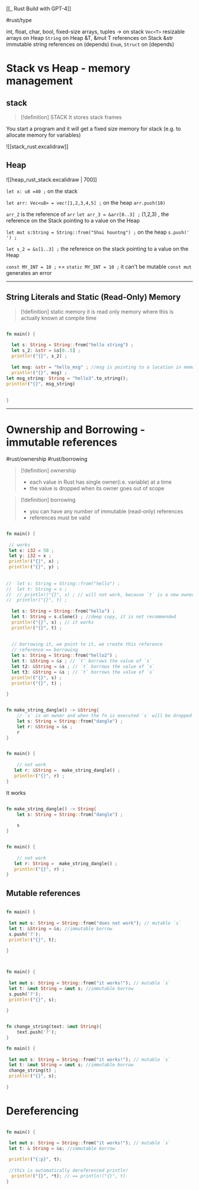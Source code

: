 [[_ Rust Build with GPT-4]]

#rust/type 

int, float, char, bool, fixed-size arrays, tuples -> on stack
`Vec<T>` resizable arrays on Heap
`String` on Heap
&T, &mut T references on Stack
&str immutable string references on (depends)
`Enum`, `Struct` on (depends)

# Stack vs Heap - memory management

## stack
>[!definition] STACK
> It stores stack frames

 You start a program and it will get a fixed size memory for stack (e.g. to allocate memory for variables)

![[stack_rust.excalidraw]]


## Heap
![[heap_rust_stack.excalidraw | 700]]





`let x: u8 =40 ;` on the stack

`let arr: Vec<u8> = vec![1,2,3,4,5] ;` on the heap
`arr.push(10)`

`arr_2` is the reference of `arr`
`let arr_3 = &arr[0..3] ;` (1,2,3) , the reference on the Stack pointing to a value on the Heap


`let mut s:String = String::from("Shai hountng") ;`  on the heap
`s.push(' ') ;`

`let s_2 = &s[1..3] ;` the reference on the stack pointing to a value on the Heap

`const MY_INT = 10 ;`  == `static MY_INT = 10 ;` it can't be mutable `const mut` generates an error

-----------
## String Literals and Static (Read-Only) Memory

> [!definition] static memory
> it is read only memory where this is actually known at compile time

```rust

fn main() {
 
  let s: String = String::from("hello string") ;
  let s_2: &str = &s[0..5] ;
  println!("{}", s_2) ;
  
  let msg: &str = "hello_msg" ; //msg is pointing to a location in memory (static memory
  println!("{}", msg) ;
let msg_string: String = "hello3".to_string();
println!("{}", msg_string)
  
    
}
```


--------
# Ownership and Borrowing - immutable references

#rust/ownership #rust/borrowing 


>[!definition] ownership
>- each value in Rust has single owner(i.e. variable) at a time
>- the value is dropped when its owner goes out of scope


>[!definition] borrowing
>- you can have any number of immutable (read-only) references
>- references must be valid


```rust

fn main() {
 
 // works
 let x: i32 = 50 ;
 let y: i32 = x ;
 println!("{}", x) ;
 println!("{}", y) ;
 
 
//  let s: String = String::from("hello") ;
//  let t: String = s ;
//  // println!("{}", s) ; // will not work, because `t` is a new owner
//  println!("{}", t) ;
    
  let s: String = String::from("hello") ;
  let t: String = s.clone() ; //deep copy, it is not recommended
  println!("{}", s) ; // it works
  println!("{}", t) ;
  
  
  // borrowing it, we point to it, we create this reference  
  // reference == borrowing
  let s: String = String::from("hello2") ;
  let t: &String = &s ; // `t` borrows the value of `s`
  let t2: &String = &s ; // `t` borrows the value of `s`
  let t3: &String = &s ; // `t` borrows the value of `s`
  println!("{}", s) ; 
  println!("{}", t) ;
    
}
```


```rust

fn make_string_dangle() -> &String{
    // `s` is an owner and when the fn is executed `s` will be dropped
    let s: String = String::from("dangle") ;
    let r: &String = &s ;
    r
}


fn main() {
 
    // not work
   let r: &String =  make_string_dangle() ;
   println!("{}", r) ;
}
```


It works
```rust

fn make_string_dangle() -> String{
    let s: String = String::from("dangle") ;
    
    s
}


fn main() {
 
    // not work
   let r: String =  make_string_dangle() ;
   println!("{}", r) ;
}
```



## Mutable references
```rust

fn main() {
 
 let mut s: String = String::from("does not work"); // mutable `s`
 let t: &String = &s; //immutable borrow
 s.push('?');
 println!("{}", t);
    
}
```


```rust


fn main() {
 
 let mut s: String = String::from("it works!"); // mutable `s`
 let t: &mut String = &mut s; //immutable borrow
 s.push('?');
 println!("{}", s);
    
}
```

```rust

fn change_string(text: &mut String){
    text.push('?');
}

fn main() {
 
 let mut s: String = String::from("it works!"); // mutable `s`
 let t: &mut String = &mut s; //immutable borrow
 change_string(t) ;
 println!("{}", s);
    
}

```


# Dereferencing
```rust

fn main() {
 
 let mut s: String = String::from("it works!"); // mutable `s`
 let t: & String = &s; //immutable borrow

 println!("{:p}", t);
 
 //this is automatically dereferenced println!
  println!("{}", *t); // == println!("{}", t)
}

```




















